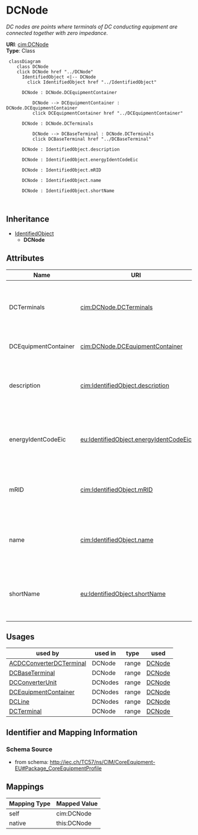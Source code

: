 # DCNode


_DC nodes are points where terminals of DC conducting equipment are connected together with zero impedance._





**URI**: [cim:DCNode](http://iec.ch/TC57/CIM100#DCNode)<br />
**Type**: Class




```mermaid
 classDiagram
    class DCNode
    click DCNode href "../DCNode"
      IdentifiedObject <|-- DCNode
        click IdentifiedObject href "../IdentifiedObject"
      
      DCNode : DCNode.DCEquipmentContainer
        
          DCNode --> DCEquipmentContainer : DCNode.DCEquipmentContainer
          click DCEquipmentContainer href "../DCEquipmentContainer"
        
      DCNode : DCNode.DCTerminals
        
          DCNode --> DCBaseTerminal : DCNode.DCTerminals
          click DCBaseTerminal href "../DCBaseTerminal"
        
      DCNode : IdentifiedObject.description
        
      DCNode : IdentifiedObject.energyIdentCodeEic
        
      DCNode : IdentifiedObject.mRID
        
      DCNode : IdentifiedObject.name
        
      DCNode : IdentifiedObject.shortName
        
      
```





## Inheritance
* [IdentifiedObject](IdentifiedObject.md)
    * **DCNode**



## Attributes


| Name | URI | Cardinality and Range | Description | Inheritance |
| ---  | --- | --- | --- | --- |
| DCTerminals | [cim:DCNode.DCTerminals](http://iec.ch/TC57/CIM100#DCNode.DCTerminals) | * <br />  [DCBaseTerminal](DCBaseTerminal.md)  | DC base terminals interconnected with zero impedance at a this DC connectivit... | direct |
| DCEquipmentContainer | [cim:DCNode.DCEquipmentContainer](http://iec.ch/TC57/CIM100#DCNode.DCEquipmentContainer) | 1 <br />  [DCEquipmentContainer](DCEquipmentContainer.md)  | The DC container for the DC nodes | direct |
| description | [cim:IdentifiedObject.description](http://iec.ch/TC57/CIM100#IdentifiedObject.description) | 0..1 <br />  string  | The description is a free human readable text describing or naming the object | [IdentifiedObject](IdentifiedObject.md) |
| energyIdentCodeEic | [eu:IdentifiedObject.energyIdentCodeEic](http://iec.ch/TC57/CIM100-European#IdentifiedObject.energyIdentCodeEic) | 0..1 <br />  string  | The attribute is used for an exchange of the EIC code (Energy identification ... | [IdentifiedObject](IdentifiedObject.md) |
| mRID | [cim:IdentifiedObject.mRID](http://iec.ch/TC57/CIM100#IdentifiedObject.mRID) | 1 <br />  string  | Master resource identifier issued by a model authority | [IdentifiedObject](IdentifiedObject.md) |
| name | [cim:IdentifiedObject.name](http://iec.ch/TC57/CIM100#IdentifiedObject.name) | 1 <br />  string  | The name is any free human readable and possibly non unique text naming the o... | [IdentifiedObject](IdentifiedObject.md) |
| shortName | [eu:IdentifiedObject.shortName](http://iec.ch/TC57/CIM100-European#IdentifiedObject.shortName) | 0..1 <br />  string  | The attribute is used for an exchange of a human readable short name with len... | [IdentifiedObject](IdentifiedObject.md) |





## Usages

| used by | used in | type | used |
| ---  | --- | --- | --- |
| [ACDCConverterDCTerminal](ACDCConverterDCTerminal.md) | DCNode | range | [DCNode](DCNode.md) |
| [DCBaseTerminal](DCBaseTerminal.md) | DCNode | range | [DCNode](DCNode.md) |
| [DCConverterUnit](DCConverterUnit.md) | DCNodes | range | [DCNode](DCNode.md) |
| [DCEquipmentContainer](DCEquipmentContainer.md) | DCNodes | range | [DCNode](DCNode.md) |
| [DCLine](DCLine.md) | DCNodes | range | [DCNode](DCNode.md) |
| [DCTerminal](DCTerminal.md) | DCNode | range | [DCNode](DCNode.md) |






## Identifier and Mapping Information







### Schema Source


* from schema: http://iec.ch/TC57/ns/CIM/CoreEquipment-EU#Package_CoreEquipmentProfile





## Mappings

| Mapping Type | Mapped Value |
| ---  | ---  |
| self | cim:DCNode |
| native | this:DCNode |




